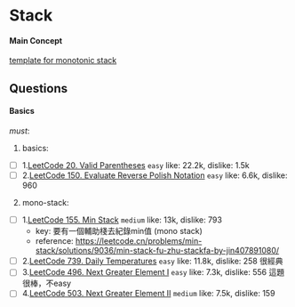# Stack
#### Main Concept
[template for monotonic stack](https://leetcode.com/discuss/study-guide/2347639/A-comprehensive-guide-and-template-for-monotonic-stack-based-problems) 
##  Questions
####    Basics
*must*:
1. basics:
- [ ] 1.[LeetCode 20. Valid Parentheses](https://leetcode.com/problems/valid-parentheses/) ``easy`` like: 22.2k, dislike: 1.5k
- [ ] 2.[LeetCode 150. Evaluate Reverse Polish Notation](https://leetcode.com/problems/evaluate-reverse-polish-notation/) ``easy`` like: 6.6k, dislike: 960
2. mono-stack:
- [ ] 1.[LeetCode 155. Min Stack](https://leetcode.com/problems/min-stack/description/) ``medium`` like: 13k, dislike: 793
  - key: 要有一個輔助棧去紀錄min值 (mono stack)
  - reference: https://leetcode.cn/problems/min-stack/solutions/9036/min-stack-fu-zhu-stackfa-by-jin407891080/
- [ ] 2.[LeetCode 739. Daily Temperatures](https://leetcode.com/problems/next-greater-element-i/description/) ``easy`` like: 11.8k, dislike: 258 很經典
- [ ] 3.[LeetCode 496. Next Greater Element I](https://leetcode.com/problems/next-greater-element-i/description/) ``easy`` like: 7.3k, dislike: 556 這題很棒，不easy
- [ ] 4.[LeetCode 503. Next Greater Element II](https://leetcode.com/problems/next-greater-element-ii/description/) ``medium`` like: 7.5k, dislike: 159 
